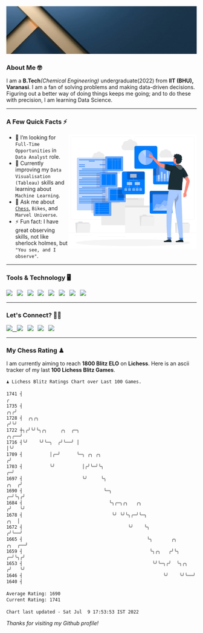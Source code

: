   <img src= "https://github.com/Laxman-Lakhan/Laxman-Lakhan/blob/master/Assets/Header.gif">

### About Me 🤓

I am a **B.Tech**_(Chemical Engineering)_ undergraduate(2022) from **IIT (BHU), Varanasi**. I am a fan of solving problems and making data-driven decisions. Figuring out a better way of doing things keeps me going; and to do these with precision, I am learning Data Science.

---

### A Few Quick Facts ⚡️
<img align="right" alt="Coding" width="340" src="https://github.com/Laxman-Lakhan/Laxman-Lakhan/blob/master/Assets/Data_Vector.jpg">   

- 🤝 I’m looking for `Full-Time Opportunities` in `Data Analyst` role.
- 📖 Currently improving my `Data Visualisation (Tableau)` skills and learning about `Machine Learning`.
- 💬 Ask me about [`Chess`](https://lichess.org/@/YourKingIsInDanger), `Bikes`, and `Marvel Universe`.
- ⚡️ Fun fact: I have great observing skills, not like sherlock holmes, but `"You see, and I observe"`.

---
### Tools & Technology 🖥

<img src="https://img.shields.io/badge/Python-white?logo=Python&logoColor=ColorName&style=ShieldStyle" /> &nbsp;
<img src="https://img.shields.io/badge/MySQL-white?logo=MySQL&logoColor=ColorName&style=ShieldStyle" /> &nbsp;
<img src="https://img.shields.io/badge/Tableau-white?logo=Tableau&logoColor=ColorName&style=ShieldStyle" /> &nbsp;
<img src="https://img.shields.io/badge/Excel-white?logo=Microsoft+Excel&logoColor=196F3D&style=ShieldStyle" /> &nbsp;
<img src="https://img.shields.io/badge/Jupyter-white?logo=Jupyter&logoColor=ColorName&style=ShieldStyle" /> &nbsp;
<img src="https://img.shields.io/badge/pandas-white?logo=Pandas&logoColor=000080&style=ShieldStyle" /> &nbsp;
<img src="https://img.shields.io/badge/numpy-white?logo=Numpy&logoColor=85C1E9&style=ShieldStyle" /> &nbsp;
<img src="https://img.shields.io/badge/scikit learn-white?logo=Scikit+Learn&logoColor=ColorName&style=ShieldStyle" /> &nbsp;



---

### Let's Connect? 🫳🏻

<a href="mailto:laxmansingh.lakhan@gmail.com"> <img src="https://img.icons8.com/fluent/48/000000/gmail.png" width="3.5%"/> &nbsp;
[<img src="https://img.icons8.com/color/48/000000/linkedin.png" width="3.5%"/>](https://www.linkedin.com/in/laxman-lakhan/)  &nbsp;
[<img src="https://img.icons8.com/fluent/48/000000/facebook-new.png" width="3.5%"/>](https://www.facebook.com/s.laxmanlakhan/)  &nbsp;
[<img src="https://img.icons8.com/fluent/48/000000/instagram-new.png" width="3.5%"/>](https://www.instagram.com/laxman.lakhan/)  &nbsp;
[<img src="https://img.icons8.com/color/48/000000/twitter.png" width="3.5%"/>](https://twitter.com/laxman__lakhan)  &nbsp;

 ---
  
### My Chess Rating ♟
  
I am currently aiming to reach **1800 Blitz ELO** on **Lichess**. Here is an ascii tracker of my last **100 Lichess Blitz Games**.

  ```
  ♟︎ 𝙻𝚒𝚌𝚑𝚎𝚜𝚜 𝙱𝚕𝚒𝚝𝚣 𝚁𝚊𝚝𝚒𝚗𝚐𝚜 𝙲𝚑𝚊𝚛𝚝 𝚘𝚟𝚎𝚛 𝙻𝚊𝚜𝚝 𝟷00 𝙶𝚊𝚖𝚎𝚜.
  
1741 ┤                                                                                                  ╭
1735 ┤                                                                                               ╭╮╭╯
1728 ┤  ╭╮╭╮                                                                                        ╭╯╰╯
1722 ┼╮╭╯╰╯╰╮╭╮     ╭╮  ╭─╮                                                                    ╭╮╭──╯
1716 ┤╰╯    ╰╯╰─╮  ╭╯╰──╯ │                                                                    │╰╯
1709 ┤          │╭─╯      ╰─╮ ╭╮ ╭╮                                                           ╭╯
1703 ┤          ╰╯          │╭╯╰─╯╰╮                                                        ╭─╯
1697 ┤                      ╰╯     ╰╮                                                  ╭╮  ╭╯
1690 ┤                              ╰─╮                                              ╭─╯╰╮╭╯
1684 ┤                                ╰╮╭─╮╭╮   ╭╮                                  ╭╯   ╰╯
1678 ┤                                 ╰╯ ╰╯╰╮╭─╯╰─╮                            ╭╮  │
1672 ┤                                       ╰╯    ╰╮                          ╭╯╰──╯
1665 ┤                                              ╰╮       ╭╮         ╭╮  ╭──╯
1659 ┤                                               ╰╮╭╮   ╭╯╰╮      ╭─╯╰╮╭╯
1653 ┤                                                ╰╯╰─╮╭╯  ╰╮╭╮  ╭╯   ╰╯
1646 ┤                                                    ╰╯    ╰╯╰──╯
1640 ┤ 

Average Rating: 1690
Current Rating: 1741

Chart last updated - Sat Jul  9 17:53:53 IST 2022  
  ```
  
  
*Thanks for visiting my Github profile!*
